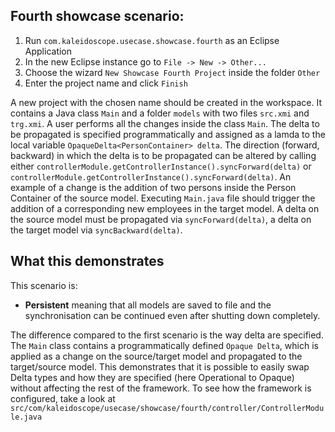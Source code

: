 ## Fourth showcase scenario:

1. Run `com.kaleidoscope.usecase.showcase.fourth` as an Eclipse Application
2. In the new Eclipse instance go to `File -> New -> Other...`
3. Choose the wizard `New Showcase Fourth Project` inside the folder `Other`
4. Enter the project name and click `Finish`

A new project with the chosen name should be created in the workspace. 
It contains a Java class `Main` and a folder `models` with two files `src.xmi` and `trg.xmi`.
A user performs all the changes inside the class `Main`. The delta to be propagated is specified programmatically and assigned as a lamda to the local variable `OpaqueDelta<PersonContainer> delta`.
The direction (forward, backward) in which the delta is to be propagated can be altered by calling either `controllerModule.getControllerInstance().syncForward(delta)` or 
`controllerModule.getControllerInstance().syncForward(delta)`. 
An example of a change is the addition of two persons inside the Person Container of the source model.
Executing `Main.java` file should trigger the addition of a corresponding new employees in the target model.
A delta on the source model must be propagated via `syncForward(delta)`, a delta on the target model via `syncBackward(delta)`.

## What this demonstrates

This scenario is:
- __Persistent__ meaning that all models are saved to file and the synchronisation can be continued even after shutting down completely.

The difference compared to the first scenario is the way delta are specified.
The `Main` class contains a programmatically defined `Opaque Delta`, which is applied as a change on the source/target model and propagated to the target/source model. 
This demonstrates that it is possible to easily swap Delta types and how they are specified (here Operational to Opaque) without affecting the rest of the framework. 
To see how the framework is configured, take a look at `src/com/kaleidoscope/usecase/showcase/fourth/controller/ControllerModule.java`
